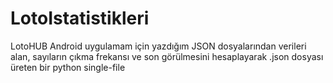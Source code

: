 # LotoIstatistikleri
LotoHUB Android uygulamam için yazdığım JSON dosyalarından verileri alan, sayıların çıkma frekansı ve son görülmesini hesaplayarak .json dosyası üreten bir python single-file
